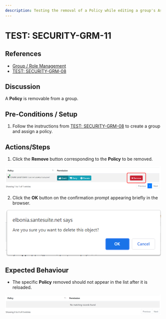 ```yaml
---
description: Testing the removal of a Policy while editing a group's Assigned Policies.
---
```


# TEST: SECURITY-GRM-11

## References

* [Group / Role Management](../../../../../operations/security-administration/group-role-management.md)
* [TEST: SECURITY-GRM-08](test-security-grm-06.md)

## Discussion

A **Policy** is removable from a group.

## Pre-Conditions / Setup

1. Follow the instructions from [TEST: SECURITY-GRM-08](test-security-grm-06.md) to create a group and assign a policy.

## Actions/Steps

1. Click the **Remove** button corresponding to the **Policy** to be removed.

![](../../../../../../.gitbook/assets/image%20%28381%29.png)

2. Click the **OK** button on the confirmation prompt appearing briefly in the browser.

![](../../../../../../.gitbook/assets/image%20%28367%29.png)

## Expected Behaviour

* The specific **Policy** removed should not appear in the list after it is reloaded.

![](../../../../../../.gitbook/assets/image%20%28368%29.png)

